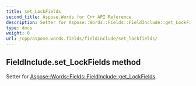 ```yaml
---
title: set_LockFields
second_title: Aspose.Words for C++ API Reference
description: Setter for Aspose::Words::Fields::FieldInclude::get_LockFields. 
type: docs
weight: 0
url: /cpp/aspose.words.fields/fieldinclude/set_lockfields/
---
```

## FieldInclude.set_LockFields method


Setter for [Aspose::Words::Fields::FieldInclude::get_LockFields](./get_lockfields/).

